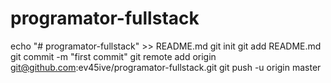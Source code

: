 # programator-fullstack

echo "# programator-fullstack" >> README.md
git init
git add README.md
git commit -m "first commit"
git remote add origin git@github.com:ev45ive/programator-fullstack.git
git push -u origin master
                